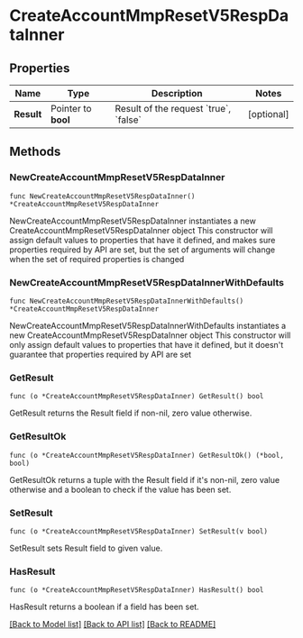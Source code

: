 # CreateAccountMmpResetV5RespDataInner

## Properties

Name | Type | Description | Notes
------------ | ------------- | ------------- | -------------
**Result** | Pointer to **bool** | Result of the request &#x60;true&#x60;, &#x60;false&#x60; | [optional] 

## Methods

### NewCreateAccountMmpResetV5RespDataInner

`func NewCreateAccountMmpResetV5RespDataInner() *CreateAccountMmpResetV5RespDataInner`

NewCreateAccountMmpResetV5RespDataInner instantiates a new CreateAccountMmpResetV5RespDataInner object
This constructor will assign default values to properties that have it defined,
and makes sure properties required by API are set, but the set of arguments
will change when the set of required properties is changed

### NewCreateAccountMmpResetV5RespDataInnerWithDefaults

`func NewCreateAccountMmpResetV5RespDataInnerWithDefaults() *CreateAccountMmpResetV5RespDataInner`

NewCreateAccountMmpResetV5RespDataInnerWithDefaults instantiates a new CreateAccountMmpResetV5RespDataInner object
This constructor will only assign default values to properties that have it defined,
but it doesn't guarantee that properties required by API are set

### GetResult

`func (o *CreateAccountMmpResetV5RespDataInner) GetResult() bool`

GetResult returns the Result field if non-nil, zero value otherwise.

### GetResultOk

`func (o *CreateAccountMmpResetV5RespDataInner) GetResultOk() (*bool, bool)`

GetResultOk returns a tuple with the Result field if it's non-nil, zero value otherwise
and a boolean to check if the value has been set.

### SetResult

`func (o *CreateAccountMmpResetV5RespDataInner) SetResult(v bool)`

SetResult sets Result field to given value.

### HasResult

`func (o *CreateAccountMmpResetV5RespDataInner) HasResult() bool`

HasResult returns a boolean if a field has been set.


[[Back to Model list]](../README.md#documentation-for-models) [[Back to API list]](../README.md#documentation-for-api-endpoints) [[Back to README]](../README.md)


